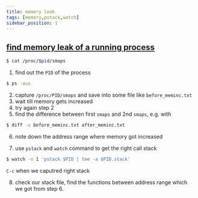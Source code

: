 ```yaml
---
title: memory leak
tags: [memory,pstack,watch]
sidebar_position: 1
---
```


## [find memory leak of a running process](https://unix.stackexchange.com/questions/36450/how-can-i-find-a-memory-leak-of-a-running-process) ##

```sh
$ cat /proc/$pid/smaps
```


1. find out the `PID` of the process
```sh
$ ps -aux
```
2. capture `/proc/PID/smaps` and save into some file like `before_meminc.txt`
3. wait till memory gets increased
4. try again step 2
5. find the difference between first `smaps` and 2nd `smaps`, e.g. with
```sh
$ diff -u before_meminc.txt after_meminc.txt
```
6. note down the address range where memory got increased

7. use `pstack` and `watch` command to get the right call stack
```sh
$ watch -n 1 'pstack $PID | tee -a $PID.stack'
```
`C-c` when we caputred right stack

8. check our stack file, find the functions between address range which we got from step 6.
